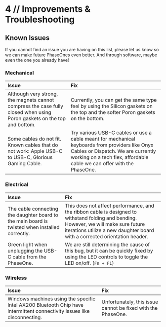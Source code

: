 # 4 // Improvements & Troubleshooting

## Known Issues

If you cannot find an issue you are having on this list, please let us know so we can make future PhaseOnes even better. And through software, maybe even the one you already have!

### Mechanical

 Issue      | Fix                          |
| :---------- | :----------------------------------- |
| Although very strong, the magnets cannot compress the case fully closed when using Poron gaskets on the top and bottom.| Currently, you can get the same type feel by using the Silicon gaskets on the top and the softer Poron gaskets on the bottom.|
| Some cables do not fit. Known cables that do not work: Apple USB-C to USB-C, Glorious Gaming Cable. | Try various USB-C cables or use a cable meant for mechanical keyboards from providers like Onyx Cables or Dispatch. We are currently working on a tech flex, affordable cable we can offer with the PhaseOne.|


### Electrical

 Issue      | Fix                          |
| :---------- | :----------------------------------- |
| The cable connecting the daughter board to the main board is twisted when installed correctly. | This does not affect performance, and the ribbon cable is designed to withstand folding and bending. However, we will make sure future iterations utilize a new daughter board with a corrected orientation header. |
| Green light when unplugging the USB-C cable from the PhaseOne. | We are still determining the cause of this bug, but it can be quickly fixed by using the LED controls to toggle the LED on/off. (`Fn + F1`) |

### Wireless

 Issue      | Fix                          |
| :---------- | :----------------------------------- |
| Windows machines using the specific Intel AX200 Bluetooth Chip have intermittent connectivity issues like disconnecting. | Unfortunately, this issue cannot be fixed with the PhaseOne.  |